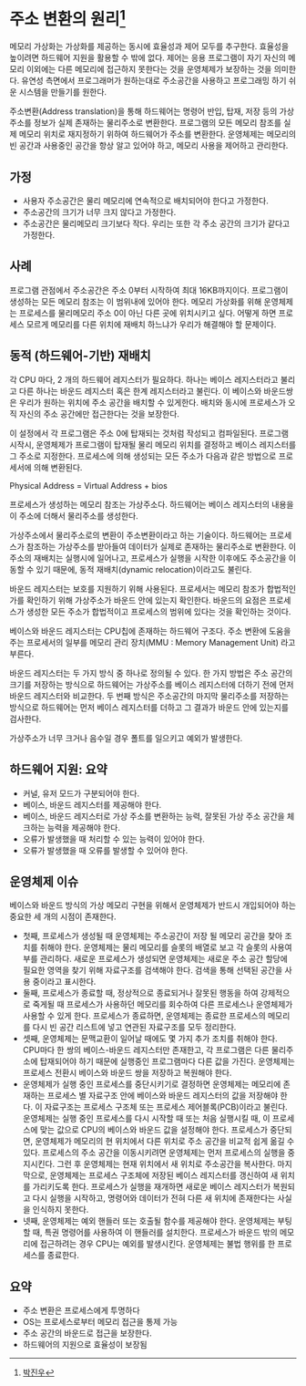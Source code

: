 # 주소 변환의 원리[^ji-nyu]

[^ji-nyu]: [박진우](https://github.com/ji-nyu)

메모리 가상화는 가상화를 제공하는 동시에 효율성과 제어 모두를 추구한다. 효율성을 높이려면 하드웨어 지원을 활용할 수 밖에 없다. 제어는 응용 프로그램이 자기 자신의 메모리 이외에는 다른 메모리에 접근하지 못한다는 것을 운영체제가 보장하는 것을 의미한다. 유연성 측면에서 프로그래머가 원하는대로 주소공간을 사용하고 프로그래밍 하기 쉬운 시스템을 만들기를 원한다.

주소변환(Address translation)을 통해 하드웨어는 명령어 반입, 탑재, 저장 등의 가상주소를 정보가 실제 존재하는 물리주소로 변환한다. 프로그램의 모든 메모리 참조를 실제 메모리 위치로 재지정하기 위하여 하드웨어가 주소를 변환한다.
운영체제는 메모리의 빈 공간과 사용중인 공간을 항상 알고 있어야 하고, 메모리 사용을 제어하고 관리한다.

## 가정

- 사용자 주소공간은 물리 메모리에 연속적으로 배치되어야 한다고 가정한다.
- 주소공간의 크기가 너무 크지 않다고 가정한다.
- 주소공간은 물리메모리 크기보다 작다. 우리는 또한 각 주소 공간의 크기가 같다고 가정한다.

## 사례

프로그램 관점에서 주소공간은 주소 0부터 시작하여 최대 16KB까지이다. 프로그램이 생성하는 모든 메모리 참조는 이 범위내에 있어야 한다. 메모리 가상화를 위해 운영체제는 프로세스를 물리메모리 주소 0이 아닌 다른 곳에 위치시키고 싶다. 어떻게 하면 프로세스 모르게 메모리를 다른 위치에 재배치 하느냐가 우리가 해결해야 할 문제이다.

## 동적 (하드웨어-기반) 재배치

각 CPU 마다, 2 개의 하드웨어 레지스터가 필요하다. 하나는 베이스 레지스터라고 불리고 다른 하나는 바운드 레지스터 혹은 한계 레지스터라고 불린다. 이 베이스와 바운드쌍은 우리가 원하는 위치에 주소 공간을 배치할 수 있게한다. 배치와 동시에 프로세스가 오직 자신의 주소 공간에만 접근한다는 것을 보장한다.

이 설정에서 각 프로그램은 주소 0에 탑재되는 것처럼 작성되고 컴파일된다. 프로그램 시작시, 운영체제가 프로그램이 탑재될 물리 메모리 위치를 결정하고 베이스 레지스터를 그 주소로 지정한다.
프로세스에 의해 생성되는 모든 주소가 다음과 같은 방법으로 프로세서에 의해 변환된다.

Physical Address = Virtual Address + bios

프로세스가 생성하는 메모리 참조는 가상주소다. 하드웨어는 베이스 레지스터의 내용을 이 주소에 더해서 물리주소를 생성한다.

가상주소에서 물리주소로의 변환이 주소변환이라고 하는 기술이다. 하드웨어는 프로세스가 참조하는 가상주소를 받아들여 데이터가 실제로 존재하는 물리주소로 변환한다. 이 주소의 재배치는 실행시에 일어나고, 프로세스가 실행을 시작한 이후에도 주소공간을 이동할 수 있기 때문에, 동적 재배치(dynamic relocation)이라고도 불린다.

바운드 레지스터는 보호를 지원하기 위해 사용된다. 프로세서는 메모리 참조가 합법적인가를 확인하기 위해 가상주소가 바운드 안에 있는지 확인한다. 바운드의 요점은 프로세스가 생성한 모든 주소가 합법적이고 프로세스의 범위에 있다는 것을 확인하는 것이다.

베이스와 바운드 레지스터는 CPU칩에 존재하는 하드웨어 구조다. 주소 변환에 도움을 주는 프로세서의 일부를 메모리 관리 장치(MMU : Memory Management Unit) 라고 부른다.

바운드 레지스터는 두 가지 방식 중 하나로 정의될 수 있다. 한 가지 방법은 주소 공간의 크기를 저장하는 방식으로 하드웨어는 가상주소를 베이스 레지스터에 더하기 전에 먼저 바운드 레지스터와 비교한다. 두 번째 방식은 주소공간의 마지막 물리주소를 저장하는 방식으로 하드웨어는 먼저 베이스 레지스터를 더하고 그 결과가 바운드 안에 있는지를 검사한다.

가상주소가 너무 크거나 음수일 경우 폴트를 일으키고 예외가 발생한다.

## 하드웨어 지원: 요약

- 커널, 유저 모드가 구분되어야 한다.
- 베이스, 바운드 레지스터를 제공해야 한다.
- 베이스, 바운드 레지스터로 가상 주소를 변환하는 능력, 잘못된 가상 주소 공간을 체크하는 능력을 제공해야 한다.
- 오류가 발생했을 때 처리할 수 있는 능력이 있어야 한다.
- 오류가 발생했을 때 오류를 발생할 수 있어야 한다.

## 운영체제 이슈

베이스와 바운드 방식의 가상 메모리 구현을 위해서 운영체제가 반드시 개입되어야 하는 중요한 세 개의 시점이 존재한다.

- 첫째, 프로세스가 생성될 때 운영체제는 주소공간이 저장 될 메모리 공간을 찾아 조치를 취해야 한다. 운영체제는 물리 메모리를 슬롯의 배열로 보고 각 슬롯의 사용여부를 관리하다. 새로운 프로세스가 생성되면 운영체제는 새로운 주소 공간 할당에 필요한 영역을 찾기 위해 자료구조를 검색해야 한다. 검색을 통해 선택된 공간을 사용 중이라고 표시한다.
- 둘째, 프로세스가 종료할 때, 정상적으로 종료되거나 잘못된 행동을 하여 강제적으로 죽게될 때 프로세스가 사용하던 메모리를 회수하여 다른 프로세스나 운영체제가 사용할 수 있게 한다. 프로세스가 종료하면, 운영체제는 종료한 프로세스의 메모리를 다시 빈 공간 리스트에 넣고 연관된 자료구조를 모두 정리한다.
- 셋째, 운영체제는 문맥교환이 일어날 때에도 몇 가지 추가 조치를 취해야 한다. CPU마다 한 쌍의 베이스-바운드 레지스터만 존재한고, 각 프로그램은 다른 물리주소에 탑재되어야 하기 때문에 실행중인 프로그램마다 다른 값을 가진다. 운영체제는 프로세스 전환시 베이스와 바운드 쌍을 저장하고 복원해야 한다.
- 운영체제가 실행 중인 프로세스를 중단시키기로 결정하면 운영체제는 메모리에 존재하는 프로세스 별 자료구조 안에 베이스와 바운드 레지스터의 값을 저장해야 한다. 이 자료구조는 프로세스 구조체 또는 프로세스 제어블록(PCB)이라고 불린다. 운영체제는 실행 중인 프로세스를 다시 시작할 때 또는 처음 실행시킬 때, 이 프로세스에 맞는 값으로 CPU의 베이스와 바운드 값을 설정해야 한다. 프로세스가 중단되면, 운영체제가 메모리의 현 위치에서 다른 위치로 주소 공간을 비교적 쉽게 옮길 수 있다. 프로세스의 주소 공간을 이동시키려면 운영체제는 먼저 프로세스의 실행을 중지시킨다. 그런 후 운영체제는 현재 위치에서 새 위치로 주소공간을 복사한다. 마지막으로, 운영체제는 프로세스 구조체에 저장된 베이스 레지스터를 갱신하여 새 위치를 가리키도록 한다. 프로세스가 실행을 재개하면 새로운 베이스 레지스터가 복원되고 다시 실행을 시작하고, 명령어와 데이터가 전혀 다른 새 위치에 존재한다는 사실을 인식하지 못한다.
- 넷째, 운영체제는 예외 핸들러 또는 호출될 함수를 제공해야 한다. 운영체제는 부팅할 때, 특권 명령어를 사용하여 이 핸들러를 설치한다. 프로세스가 바운드 밖의 메모리에 접근하려는 경우 CPU는 예외를 발생시킨다. 운영체제는 불법 행위를 한 프로세스를 종료한다.

## 요약

- 주소 변환은 프로세스에게 투명하다
- OS는 프로세스로부터 메모리 접근을 통제 가능
- 주소 공간의 바운드로 접근을 보장한다.
- 하드웨어의 지원으로 효율성이 보장됨
